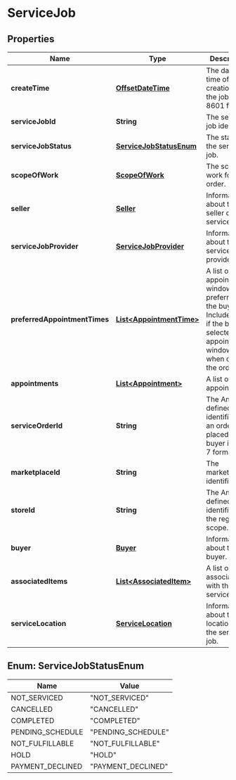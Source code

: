 
# ServiceJob

## Properties
Name | Type | Description | Notes
------------ | ------------- | ------------- | -------------
**createTime** | [**OffsetDateTime**](OffsetDateTime.md) | The date and time of the creation of the job in ISO 8601 format. |  [optional]
**serviceJobId** | **String** | The service job identifier. |  [optional]
**serviceJobStatus** | [**ServiceJobStatusEnum**](#ServiceJobStatusEnum) | The status of the service job. |  [optional]
**scopeOfWork** | [**ScopeOfWork**](ScopeOfWork.md) | The scope of work for the order. |  [optional]
**seller** | [**Seller**](Seller.md) | Information about the seller of the service job. |  [optional]
**serviceJobProvider** | [**ServiceJobProvider**](ServiceJobProvider.md) | Information about the service job provider. |  [optional]
**preferredAppointmentTimes** | [**List&lt;AppointmentTime&gt;**](AppointmentTime.md) | A list of appointment windows preferred by the buyer. Included only if the buyer selected appointment windows when creating the order. |  [optional]
**appointments** | [**List&lt;Appointment&gt;**](Appointment.md) | A list of appointments. |  [optional]
**serviceOrderId** | **String** | The Amazon-defined identifier for an order placed by the buyer in 3-7-7 format. |  [optional]
**marketplaceId** | **String** | The marketplace identifier. |  [optional]
**storeId** | **String** | The Amazon-defined identifier for the region scope. |  [optional]
**buyer** | [**Buyer**](Buyer.md) | Information about the buyer. |  [optional]
**associatedItems** | [**List&lt;AssociatedItem&gt;**](AssociatedItem.md) | A list of items associated with the service job. |  [optional]
**serviceLocation** | [**ServiceLocation**](ServiceLocation.md) | Information about the location of the service job. |  [optional]


<a name="ServiceJobStatusEnum"></a>
## Enum: ServiceJobStatusEnum
Name | Value
---- | -----
NOT_SERVICED | &quot;NOT_SERVICED&quot;
CANCELLED | &quot;CANCELLED&quot;
COMPLETED | &quot;COMPLETED&quot;
PENDING_SCHEDULE | &quot;PENDING_SCHEDULE&quot;
NOT_FULFILLABLE | &quot;NOT_FULFILLABLE&quot;
HOLD | &quot;HOLD&quot;
PAYMENT_DECLINED | &quot;PAYMENT_DECLINED&quot;



